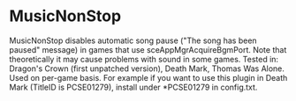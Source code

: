 # MusicNonStop
MusicNonStop disables automatic song pause ("The song has been paused" message) in games that use sceAppMgrAcquireBgmPort. Note that theoretically it may cause problems with sound in some games.
Tested in:
Dragon's Crown (first unpatched version), Death Mark, Thomas Was Alone.
Used on per-game basis. For example if you want to use this plugin in Death Mark (TitleID is PCSE01279), install under *PCSE01279 in config.txt.
